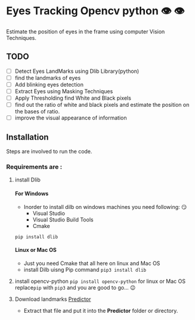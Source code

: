 # Eyes  Tracking Opencv python :eye: :eye:

Estimate the position of eyes in the frame using computer Vision Techniques.

## TODO 

- [ ] Detect Eyes LandMarks using Dlib Library(python)
- [ ] find the landmarks of eyes 
- [ ] Add blinking eyes detection 
- [ ] Extract Eyes using Masking Techniques 
- [ ] Apply Thresholding find White and Black pixels 
- [ ] find out the ratio of white and black pixels and estimate the position on the bases of ratio.
- [ ] improve the visual appearance of information 

## Installation 
Steps are involved to run the code.

### Requirements are :
1. install Dlib
    #### For Windows
    - Inorder to install dilb on windows machines you need following: :smirk:
        - Visual Studio
        - Visual Studio Build Tools
        - Cmake

    `pip install dlib`
    #### Linux or Mac OS
    - Just you need Cmake that all here on linux and Mac OS
    - install Dilb uisng Pip command
        `pip3 install dlib`
        
2. install opencv-python
    `pip install opencv-python`
    for linux or Mac OS replace`pip` with  `pip3` and you are good to go... :wink:

3. Download landmarks [Predictor](https://github.com/davisking/dlib-models/blob/master/shape_predictor_68_face_landmarks.dat.bz2)  
    - Extract that file and put it into the **Predictor** folder or directory.

